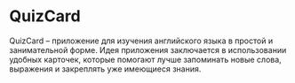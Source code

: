 # QuizCard

QuizCard – приложение для изучения английского языка в простой и занимательной форме. Идея приложения заключается в использовании удобных карточек, которые помогают лучше запоминать новые слова, выражения и закреплять уже имеющиеся знания.
